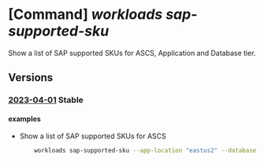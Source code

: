 # [Command] _workloads sap-supported-sku_

Show a list of SAP supported SKUs for ASCS, Application and Database tier.

## Versions

### [2023-04-01](/Resources/mgmt-plane/L3N1YnNjcmlwdGlvbnMve30vcHJvdmlkZXJzL21pY3Jvc29mdC53b3JrbG9hZHMvbG9jYXRpb25zL3t9L3NhcHZpcnR1YWxpbnN0YW5jZW1ldGFkYXRhL2RlZmF1bHQvZ2V0c2Fwc3VwcG9ydGVkc2t1/2023-04-01.xml) **Stable**

<!-- mgmt-plane /subscriptions/{}/providers/microsoft.workloads/locations/{}/sapvirtualinstancemetadata/default/getsapsupportedsku 2023-04-01 -->

#### examples

- Show a list of SAP supported SKUs for ASCS
    ```bash
        workloads sap-supported-sku --app-location "eastus2" --database-type "HANA" --deployment-type "SingleServer" --environment "NonProd" --sap-product "S4HANA" --location "eastus2"
    ```
